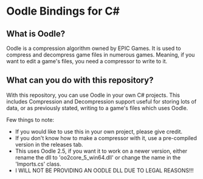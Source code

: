 # Oodle Bindings for C#

## What is Oodle?

Oodle is a compression algorithm owned by EPIC Games. It is used to compress and decompress game files in numerous games. Meaning, if you want to edit a game's files, you need a compressor to write to it.

## What can you do with this repository?

With this repository, you can use Oodle in your own C# projects. This includes Compression and Decompression support useful for storing lots of data, or as previously stated, writing to a game's files which uses Oodle.

Few things to note:
- If you would like to use this in your own project, please give credit.
- If you don't know how to make a compressor with it, use a pre-compiled version in the releases tab.
- This uses Oodle 2.5, if you want it to work on a newer version, either rename the dll to 'oo2core_5_win64.dll' or change the name in the 'Imports.cs' class.
- I WILL NOT BE PROVIDING AN OODLE DLL DUE TO LEGAL REASONS!!!